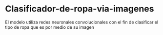 # Clasificador-de-ropa-via-imagenes
El modelo utiliza redes neuronales convolucionales con el fin de clasificar el tipo de ropa que es por medio de su imagen
